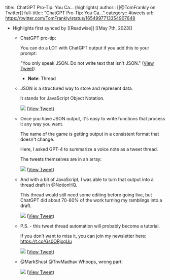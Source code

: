 title:: ChatGPT Pro-Tip: You Ca... (highlights)
author:: [[@TomFrankly on Twitter]]
full-title:: "ChatGPT Pro-Tip: You Ca..."
category:: #tweets
url:: https://twitter.com/TomFrankly/status/1654997713354907648

- Highlights first synced by [[Readwise]] [[May 7th, 2023]]
	- ChatGPT pro-tip:
	  
	  You can do a LOT with ChatGPT output if you add this to your prompt:
	  
	  "You only speak JSON. Do not write text that isn't JSON." ([View Tweet](https://twitter.com/TomFrankly/status/1654997713354907648))
		- **Note**: Thread
	- JSON is a structured way to store and represent data.
	  
	  It stands for JavaScript Object Notation. 
	  
	  ![](https://pbs.twimg.com/media/Fve6LKdaYAAe84T.jpg) ([View Tweet](https://twitter.com/TomFrankly/status/1654997714864869377))
	- Once you have JSON output, it's easy to write functions that process it any way you want.
	  
	  The name of the game is getting output in a consistent format that doesn't change.
	  
	  Here, I asked GPT-4 to summarize a voice note as a tweet thread.
	  
	  The tweets themselves are in an array: 
	  
	  ![](https://pbs.twimg.com/media/Fve45efaEAAeFJL.jpg) ([View Tweet](https://twitter.com/TomFrankly/status/1654997716806803456))
	- And with a bit of JavaScript, I was able to turn that output into a thread draft in @NotionHQ.
	  
	  This thread would still need some editing before going live, but ChatGPT did about 70-80% of the work turning my ramblings into a draft. 
	  
	  ![](https://pbs.twimg.com/media/Fve5Z_IacAAeuCn.jpg) ([View Tweet](https://twitter.com/TomFrankly/status/1654997719071748096))
	- P.S. - this tweet thread automation will probably become a tutorial.
	  
	  If you don't want to miss it, you can join my newsletter here: https://t.co/Gs0ORjxgUu 
	  
	  ![](https://pbs.twimg.com/media/Fve6r9kagAAxX8W.jpg) ([View Tweet](https://twitter.com/TomFrankly/status/1654997721059831808))
	- @MarkShust @TnvMadhav Whoops, wrong part: 
	  
	  ![](https://pbs.twimg.com/media/FvfG1NXaEAAC9A7.jpg) ([View Tweet](https://twitter.com/TomFrankly/status/1655010020734697473))